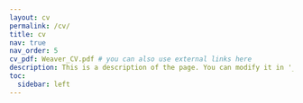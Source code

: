 ```yaml
---
layout: cv
permalink: /cv/
title: cv
nav: true
nav_order: 5
cv_pdf: Weaver_CV.pdf # you can also use external links here
description: This is a description of the page. You can modify it in '_pages/cv.md'. You can also change or remove the top pdf download button.
toc:
  sidebar: left
---
```

